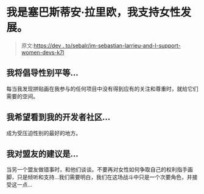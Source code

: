 # 我是塞巴斯蒂安·拉里欧，我支持女性发展。

> 原文:[https://dev . to/sebalr/im-sebastian-larrieu-and-I-support-women-devs-k7l](https://dev.to/sebalr/im-sebastian-larrieu-and-i-support-women-devs-k7l)

## [](#i-will-advocate-for-gender-equality-by)我将倡导性别平等...

每当我发现拼贴画在我参与的任何项目中没有得到应有的关注和尊重时，就给它们需要的空间。

## [](#i-hope-to-see-my-developer-community)我希望看到我的开发者社区...

成为受压迫性别的最好的地方。

## 我对盟友的建议是...

当另一个盟友做错事时，和他们谈谈。不要再对女性如何争取自己的权利指手画脚，只是倾听和支持...我们需要明白，我们在这场战斗中只是一个次要角色，并接受这一点...